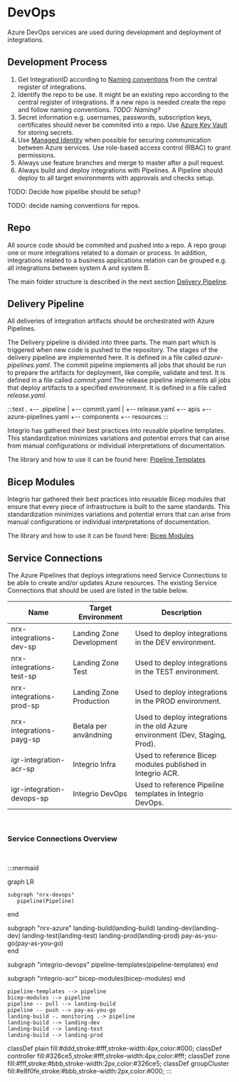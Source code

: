 # DevOps

Azure DevOps services are used during development and deployment of integrations.

## Development Process
1. Get IntegrationID according to [Naming conventions](7-0naming-caf.md) from the central register of integrations.
2. Identify the repo to be use. It might be an existing repo according to the central register of integrations. If a new repo is needed create the repo and follow naming conventions. <i>TODO: Naming?</i>
3. Secret information e.g. usernames, passwords, subscription keys, certificates should never be commited into a repo. Use [Azure Key Vault](https://learn.microsoft.com/en-us/azure/key-vault/general/basic-concepts) for storing secrets.
4. Use [Managed Identity](https://learn.microsoft.com/en-us/entra/identity/managed-identities-azure-resources/overview) when possible for securing communication between Azure services. Use role-based access control (RBAC) to grant permissions.
5. Always use feature branches and merge to master after a pull request.
6. Always build and deploy integrations with Pipelines. A Pipeline should deploy to all target environments with approvals and checks setup.

TODO: Decide how pipelibe should be setup?

TODO: decide naming conventions for repos.

## Repo 
All source code should be commited and pushed into a repo.
A repo group one or more integrations related to a domain or process. In addition, integrations related to a business applications relation can be grouped e.g. all integrations between system A and system B.

The main folder structure is described in the next section [Delivery Pipeline](#delivery-pipeline).

## Delivery Pipeline
All deliveries of integration artifacts should be orchestrated with Azure Pipelines.

The Delivery pipeline is divided into three parts. The main part which is triggered when new code is pushed to the repository. The stages of the delivery pipeline are implemented here. It is defined in a file called <i>azure-pipelines.yaml</i>.
The commit pipeline implements all jobs that should be run to prepare the artifacts for deployment, like compile, validate and test. It is defined in a file called <i>commit.yaml</i>
The release pipeline implements all jobs that deploy artifacts to a specified environment. It is defined in a file called <i>release.yaml</i>.

:::text
.
+-- .pipeline
|   +-- commit.yaml
|   +-- release.yaml
+-- apis
+-- azure-pipelines.yaml
+-- components
+-- resources
:::

Integrio has gathered their best practices into reusable pipeline templates. This standardization minimizes variations and potential errors that can arise from manual configurations or individual interpretations of documentation.

The library and how to use it can be found here: [Pipeline Templates](https://dev.azure.com/RedCrossNorway/Integrations/_wiki/wikis/Integrio%20Pipeline%20Templates/524/index)


## Bicep Modules
Integrio har gathered their best practices into reusable Bicep modules that ensure that every piece of infrastructure is built to the same standards. This standardization minimizes variations and potential errors that can arise from manual configurations or individual interpretations of documentation.

The library and how to use it can be found here: [Bicep Modules](https://dev.azure.com/RedCrossNorway/Integrations/_wiki/wikis/Integrio%20Bicep%20Modules/536/index)

## Service Connections
The Azure Pipelines that deploys integrations need Service Connections to be able to create and/or updates Azure resources.
The existing Service Connections that should be used are listed in the table below.

| Name                                  | Target Environment                        |Description                                                                    |
|---------------------------------------|-------------------------------------------|-------------------------------------------------------------------------------|
| nrx-integrations-dev-sp               | Landing Zone Development                  | Used to deploy integrations in the DEV environment.                           |
| nrx-integrations-test-sp              | Landing Zone Test                         | Used to deploy integrations in the TEST environment.                          |
| nrx-integrations-prod-sp              | Landing Zone Production                   | Used to deploy integrations in the PROD environment.                          |
| nrx-integrations-payg-sp              | Betala per användning                     | Used to deploy integrations in the old Azure environment (Dev, Staging, Prod).|
| igr-integration-acr-sp                | Integrio Infra                            | Used to reference Bicep modules published in Integrio ACR.                    |
| igr-integration-devops-sp             | Integrio DevOps                           | Used to reference Pipeline templates in Integrio DevOps.                      |


<br>

### Service Connections Overview
<br>


:::mermaid

graph LR

    subgraph "nrx-devops"
       pipeline(Pipeline)
   end

   subgraph "nrx-azure"
        landing-build(landing-build)
        landing-dev(landing-dev)
        landing-test(landing-test)
        landing-prod(landing-prod)
        pay-as-you-go(pay-as-you-go)    
   end

   subgraph "integrio-devops"
       pipeline-templates(pipeline-templates)
   end

   subgraph "integrio-acr"
       bicep-modules(bicep-modules)
   end

    pipeline-templates --> pipeline
    bicep-modules --> pipeline
    pipeline -- pull --> landing-build
    pipeline -- push --> pay-as-you-go
    landing-build -. monitoring .-> pipeline
    landing-build --> landing-dev
    landing-build --> landing-test
    landing-build --> landing-prod


   
   classDef plain fill:#ddd,stroke:#fff,stroke-width:4px,color:#000;
   classDef controller fill:#326ce5,stroke:#fff,stroke-width:4px,color:#fff;
   classDef zone fill:#fff,stroke:#bbb,stroke-width:2px,color:#326ce5;
   classDef groupCluster fill:#e8f0fe,stroke:#bbb,stroke-width:2px,color:#000;
:::
